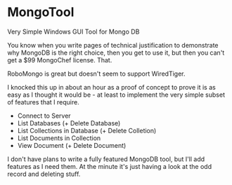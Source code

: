 # MongoTool
Very Simple Windows GUI Tool for Mongo DB

You know when you write pages of technical justification to demonstrate why MongoDB is the right choice, then you get to use it, but then you can't get a $99 MongoChef license.  That.

RoboMongo is great but doesn't seem to support WiredTiger.

I knocked this up in about an hour as a proof of concept to prove it is as easy as I thought it would be - at least to implement the very simple subset of features that I require.

- Connect to Server
- List Databases (+ Delete Database)
- List Collections in Database (+ Delete Colletion)
- List Documents in Collection
- View Document (+ Delete Document)

I don't have plans to write a fully featured MongoDB tool, but I'll add features as I need them.  At the minute it's just having a look at the odd record and deleting stuff.
